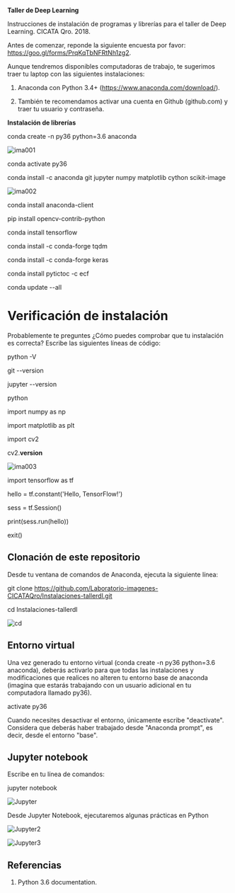 __Taller de Deep Learning__

Instrucciones de instalación de programas y librerías para el taller de Deep Learning. CICATA Qro. 2018.


Antes de comenzar, reponde la siguiente encuesta por favor: https://goo.gl/forms/PrqKqTbNFRtNh1zg2.



Aunque tendremos disponibles computadoras de trabajo, te sugerimos traer tu laptop con las siguientes instalaciones:

1) Anaconda con Python 3.4+ (https://www.anaconda.com/download/).

2) También te recomendamos activar una cuenta en Github (github.com) y traer tu usuario y contraseña.



__Instalación de librerías__

conda create -n py36 python=3.6 anaconda

![ima001](https://docs.google.com/drawings/d/e/2PACX-1vTbUqswknPfLuDOWezlqqNNuhZ2hwlSGkxnh-pSieYD3sa_Uh-Yr5-Wq6WVDsJkCGcjHjoaHsw-JsW2/pub?w=753&h=216)

conda activate py36

conda install -c anaconda git jupyter numpy matplotlib cython scikit-image

![ima002](https://docs.google.com/drawings/d/e/2PACX-1vQS5Z2_WR9oDPHOz5g5f0bHot8UpA6meyWwU20HxxsC-h3dDxY4N-o8jRdYI1i8VAbyrThnMMmpwnFx/pub?w=1012&h=307)

conda install anaconda-client

pip install opencv-contrib-python

conda install tensorflow 

conda install -c conda-forge tqdm

conda install -c conda-forge keras

conda install pytictoc -c ecf

conda update --all


# Verificación de instalación

Probablemente te preguntes ¿Cómo puedes comprobar que tu instalación es correcta? Escribe las siguientes líneas de código:

python -V

git --version

jupyter --version

python

import numpy as np

import matplotlib as plt

import cv2

cv2.__version__

![ima003](https://docs.google.com/drawings/d/e/2PACX-1vSeZYvCdT1r0aTybL4pf_IA1frawKi_94KIVfjzFdAoDA4LfHr4vXD2VqHjT0aT1yzWhV9jS2rtE45X/pub?w=1362&h=549)

import tensorflow as tf

hello = tf.constant('Hello, TensorFlow!')

sess = tf.Session()

print(sess.run(hello))

exit()


## Clonación de este repositorio

Desde tu ventana de comandos de Anaconda, ejecuta la siguiente línea:

git clone https://github.com/Laboratorio-imagenes-CICATAQro/Instalaciones-tallerdl.git

cd Instalaciones-tallerdl

![cd](https://docs.google.com/drawings/d/e/2PACX-1vROKmNJ80Rpu6_QtJnSLett-or3dWASUnUZyzi6NaHVciiwOcIy-AkujKJx1DgKizZVWnRx6JtDPAS7/pub?w=933&h=380)



## Entorno virtual

Una vez generado tu entorno virtual (conda create -n py36 python=3.6 anaconda), deberás activarlo para que todas las instalaciones y modificaciones que realices no alteren tu entorno base de anaconda (imagina que estarás trabajando con un usuario adicional en tu computadora llamado py36).

activate py36

Cuando necesites desactivar el entorno, únicamente escribe "deactivate". Considera que deberás haber trabajado desde "Anaconda prompt", es decir, desde el entorno "base".


## Jupyter notebook

Escribe en tu línea de comandos: 

jupyter notebook

![Jupyter](https://docs.google.com/drawings/d/e/2PACX-1vS8k7jfRjA8eNm0iwOlIgyTjQto66Rm4nUM4lrLJUtFeEeLpvTPVqfO4BrNy1r0fNez5-u3Qc1Fug8F/pub?w=957&h=540)

Desde Jupyter Notebook, ejecutaremos algunas prácticas en Python

![Jupyter2](https://docs.google.com/drawings/d/e/2PACX-1vRXxxFsOCAEPAyk1ZIx1Xhz72aQEYnlrebVRZrf7n3ZNat_07EM3r_EfCzCqNnUVMpg8oiYp50QFhhl/pub?w=1040&h=377)

![Jupyter3](https://docs.google.com/drawings/d/e/2PACX-1vSjzhLZYMmdA5lQy2PZrRkNUVmjIAyQp8DgzQzwg_aVGqA6CWSJGxmxiHoNSGboxbw0mM3_x_RuwPi-/pub?w=957&h=446)


## Referencias

1. Python 3.6 documentation.

